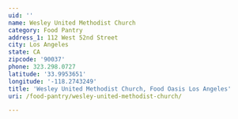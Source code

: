 ```yaml
---
uid: ''
name: Wesley United Methodist Church
category: Food Pantry
address_1: 112 West 52nd Street
city: Los Angeles
state: CA
zipcode: '90037'
phone: 323.298.0727
latitude: '33.9953651'
longitude: '-118.2743249'
title: 'Wesley United Methodist Church, Food Oasis Los Angeles'
uri: /food-pantry/wesley-united-methodist-church/

---
```

